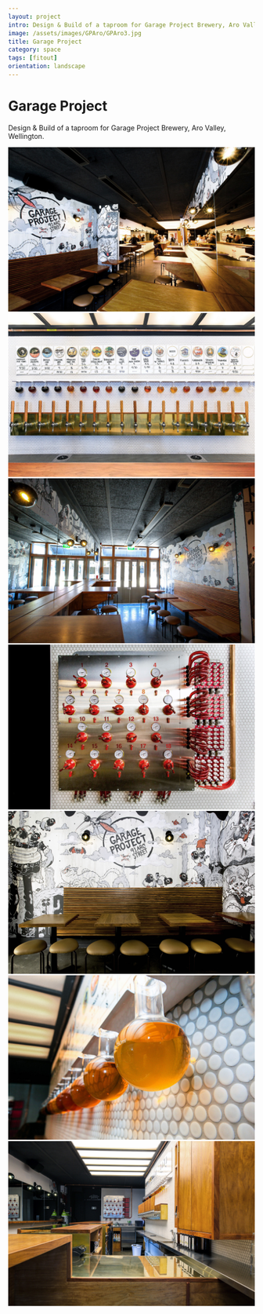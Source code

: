 ```yaml
---
layout: project
intro: Design & Build of a taproom for Garage Project Brewery, Aro Valley, Wellington. 
image: /assets/images/GPAro/GPAro3.jpg
title: Garage Project
category: space
tags: [fitout]
orientation: landscape
---
```


# Garage Project

Design & Build of a taproom for Garage Project Brewery, Aro Valley, Wellington. 

<div class="image col_2">
<img src="/assets/images/GPAro/GPAro3.jpg"/>
</div>
<div class="image col_2">
	<img src="/assets/images/GPAro/GPAro7.jpg"/>
</div>
<div class="image">
	<img src="/assets/images/GPAro/GPAro2.jpg"/>
</div>
<div class="image col_2">
	<img src="/assets/images/GPAro/GPAro6.jpg"/>
</div>
<div class="image">
	<img src="/assets/images/GPAro/GPAro1.jpg"/>
</div>
<div class="image">
	<img src="/assets/images/GPAro/GPAro4.jpg"/>
</div>
<div class="image">
	<img src="/assets/images/GPAro/GPAro5.jpg"/>
</div>

